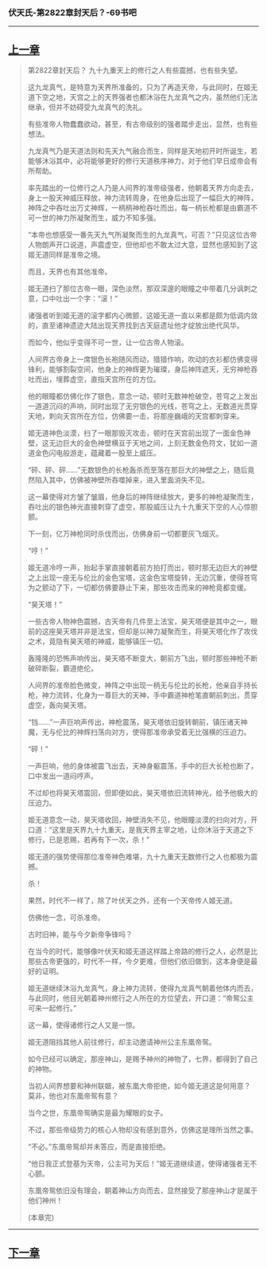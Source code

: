 ### 伏天氏-第2822章封天后？-69书吧

--------
[上一章](./a9e69eb36b1e1c70e6fb752ff972a185.md)
--------


>
>
>
>第2822章封天后？
>九十九重天上的修行之人有些震撼，也有些失望。
>
>这九龙真气，是特意为天界所准备的，只为了再造天帝，与此同时，在姬无道下空之地，天宫之上的天界强者也都沐浴在九龙真气之内，虽然他们无法继承，但并不妨碍受九龙真气的洗礼。
>
>有些准帝人物蠢蠢欲动，甚至，有古帝级别的强者踏步走出，显然，也有些想法。
>
>九龙真气乃是天道法则和先天九气融合而生，同样是天地初开时所诞生，若能够沐浴其中，必将能够更好的修行天道秩序神力，对于他们早日成帝会有所帮助。
>
>率先踏出的一位修行之人乃是人间界的准帝级强者，他朝着天界方向走去，身上一股天神威压释放，神力流转周身，在他身后出现了一幅巨大的神阵，神阵之中吞吐出万丈神辉，一柄柄神枪吞吐而出，每一柄长枪都是由霸道不可一世的神力所凝聚而生，威力不知多强。
>
>“本帝也想感受一番先天九气所凝聚而生的九龙真气，可否？”只见这位古帝人物朗声开口说道，声震虚空，但他却也不敢太过大意，显然也感知到了这姬无道同样是准帝之境。
>
>而且，天界也有其他准帝。
>
>姬无道扫了那位古帝一眼，深色淡然，那双深邃的眼瞳之中带着几分讽刺之意，口中吐出一个字：“滚！”
>
>诸强者听到姬无道的滚字都内心微颤，这姬无道一直以来都是颇为低调内敛的，直至诸神遗迹大陆出现天界找到古天庭遗址他才绽放出绝代风华。
>
>而如今，他似乎变得不可一世，让一位古帝人物滚。
>
>人间界古帝身上一席银色长袍随风而动，猎猎作响，吹动的衣衫都仿佛变得锋利，能够割裂空间，他身上的神辉更为璀璨，身后神阵遮天，无穷神枪吞吐而出，埋葬虚空，直指天宫所在的方位。
>
>他的眼瞳都仿佛化作了银色，意念一动，顿时无数神枪破空，苍穹之上发出一道道沉闷的声响，同时出现了无穷银色的光线，苍穹之上，无数道光贯穿天地，刺向天宫所在方位，仿佛要一击，将那座巍峨的天宫都刺穿来。
>
>姬无道神色淡漠，扫了一眼那毁灭攻击，顿时在天宫前出现了一面金色神壁，这无边巨大的金色神壁横亘于天地之间，上刻无数金色符文，犹如一道道金色闪电般游走，蕴藏着一股至上威压。
>
>“砰、砰、砰……”无数银色的长枪轰杀而至落在那巨大的神壁之上，随后竟然陷入其中，仿佛被神壁所吞噬掉来，进入里面消失不见。
>
>这一幕使得对方皱了皱眉，他身后的神阵继续放大，更多的神枪凝聚而生，吞吐出的银色神光直接刺穿了虚空，那股威压让九十九重天下空的人心惊胆颤。
>
>下一刻，亿万神枪同时杀伐而出，仿佛身前一切都要灰飞烟灭。
>
>“哼！”
>
>姬无道冷哼一声，抬起手掌直接朝着前方拍打而出，顿时那无边巨大的神壁之上出现一座无与伦比的金色宝塔，这金色宝塔旋转，无边沉重，使得苍穹为之颤动了下，一切都仿佛要静止下来，那些攻击而来的神枪竟都变缓。
>
>“昊天塔！”
>
>一些古帝人物神色震撼，古天帝有几件至上法宝，昊天塔便是其中之一，眼前的这座昊天塔并非是法宝，但却是以神力凝聚而生，将昊天塔化作了攻伐之术，竟隐有昊天塔的神威，能够镇压一切。
>
>轰隆隆的恐怖声响传出，昊天塔不断变大，朝前方飞出，顿时那些神枪不断破碎断裂，霸道绝伦。
>
>人间界的准帝脸色微变，神阵之中出现一柄无与伦比的长枪，他亲自手持长枪，神力流转，化身为一尊巨大的天神，手中霸道神枪笔直朝前刺出，贯穿虚空，轰向昊天塔。
>
>“铛……”一声巨响声传出，神枪震荡，昊天塔依旧旋转朝前，镇压诸天神魔，无与伦比的神辉扫荡向对方，使得那准帝承受着无比强横的压迫力。
>
>“砰！”
>
>一声巨响，他的身体被震飞出去，天神身躯震荡，手中的巨大长枪也断了，口中发出一道闷哼声。
>
>不过却也将昊天塔震回，但即便如此，昊天塔依旧流转神光，给予他极大的压迫力。
>
>姬无道意念一动，昊天塔收回，神壁消失不见，他眼瞳淡漠的扫向对方，开口道：“这里是天界九十九重天，是我天界主宰之地，让你沐浴于天道之下修行，已是恩赐，若再有下一次，杀！”
>
>姬无道的强势使得那位准帝神色难堪，九十九重天无数修行之人也都极为震撼。
>
>杀！
>
>果然，时代不一样了，除了叶伏天之外，还有一个天帝传人姬无道。
>
>仿佛他一念，可杀准帝。
>
>古时旧神，能与今夕新帝争锋吗？
>
>在当今的时代，能够像叶伏天和姬无道这样踏上帝路的修行之人，必然是比那些古帝更强的，时代不一样，今夕更难，但他们依旧做到，这本身便是最好的证明。
>
>姬无道继续沐浴九龙真气，身上神力流转，使得九龙真气朝着他体内而去，与此同时，他目光朝着神州修行之人所在的方位望去，开口道：“帝鸳公主可来一起修行。”
>
>这一幕，使得诸修行之人又是一惊。
>
>姬无道阻挡其他人前往修行，却主动邀请神州公主东凰帝鸳。
>
>如今已经可以确定，那座神山，是赐予神州的神物了，七界，都得到了自己的神物。
>
>当初人间界想要和神州联姻，被东凰大帝拒绝，如今姬无道这是何用意？
>莫非，他也对东凰帝鸳有意？
>
>当今之世，东凰帝鸳确实是最为耀眼的女子。
>
>不过，那些帝级势力的核心人物却没有感到意外，仿佛这是理所当然之事。
>
>“不必。”东凰帝鸳却并未答应，而是直接拒绝。
>
>“他日我正式登基为天帝，公主可为天后！”姬无道继续道，使得诸强者无不心颤。
>
>东凰帝鸳依旧没有理会，朝着神山方向而去，显然接受了那座神山才是属于他们神州！
>
>(本章完)
>
>

--------
[下一章](./4dc7536233a1bc1776c018079a5f5f67.md)
--------
